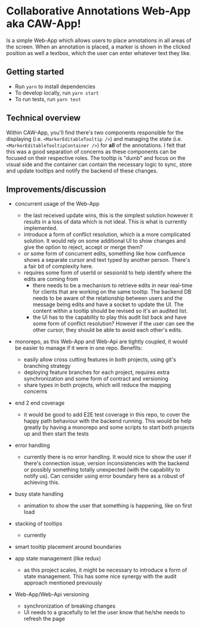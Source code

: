 # Collaborative Annotations Web-App aka CAW-App!

Is a simple Web-App which allows users to place annotations in all areas of the screen. When an annotation is placed, a marker is shown in the clicked position as well a textbox, which the user can enter whatever text they like. 

## Getting started

- Run `yarn` to install dependencies
- To develop locally, run `yarn start`
- To run tests, run `yarn test`

## Technical overview

Within CAW-App, you'll find there's two components responsible for the displaying (i.e. `<MarkerEditableTooltip />`) and managing the state (i.e. `<MarkerEditableTooltipContainer />`) for **all** of the annotations. I felt that this was a good separation of concerns as these components can be focused on their respective roles. The tooltip is "dumb" and focus on the visual side and the container
can contain the necessary logic to sync, store and update tooltips and notify the backend of these changes.

## Improvements/discussion

- concurrent usage of the Web-App

  - the last received update wins, this is the simplest solution however it results in a loss of data which is not ideal. This is what is currently implemented.
  - introduce a form of conflict resolution, which is a more complicated solution. It would rely on some additional UI to show changes and give the option to reject, accept or merge them?
  - or some form of concurrent edits, something like how confluence shows a separate cursor and text typed by another person. There's a fair bit of complexity here.
  - requires some form of userId or sessionId to help identify where the edits are coming from
    - there needs to be a mechanism to retrieve edits in near real-time for clients that are working on the same tooltip. The backend DB needs to be aware of the relationship between users and the message being edits and have a socket to update the UI. The content within a tooltip should be revised so it's an audited list.
    - the UI has to the capability to play this audit list back and have some form of conflict resolution? However if the user can see the other cursor, they should be able to avoid each other's edits.

- monorepo, as this Web-App and Web-Api are tightly coupled, it would be easier to manage if it were in one repo. Benefits:

  - easily allow cross cutting features in both projects, using git's branching strategy
  - deploying feature branches for each project, requires extra synchronization and some form of contract and versioning
  - share types in both projects, which will reduce the mapping concerns

- end 2 end coverage

  - it would be good to add E2E test coverage in this repo, to cover the happy path behaviour with the backend running. This would be help greatly by having a monorepo and some scripts to start both projects up and then start the tests

- error handling
  - currently there is no error handling. It would nice to show the user if there's connection issue, version inconsistencies with the backend or possibly something totally unexpected (with the capability to notify us). Can consider using error boundary here as a robust of achieving this.
- busy state handling
  - animation to show the user that something is happening, like on first load
- stacking of tooltips
  - currently
- smart tooltip placement around boundaries

- app state management (like redux)
  - as this project scales, it might be necessary to introduce a form of state management. This has some nice synergy with the audit approach mentioned previously
- Web-App/Web-Api versioning
  - synchronization of breaking changes
  - UI needs to a gracefully to let the user know that he/she needs to refresh the page
